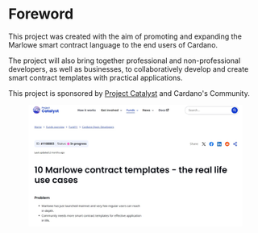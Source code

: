# Foreword

This project was created with the aim of promoting and expanding the Marlowe smart contract language to the end users of Cardano.&#x20;

The project will also bring together professional and non-professional developers, as well as businesses, to collaboratively develop and create smart contract templates with practical applications.&#x20;

This project is sponsored by [Project Catalyst](https://projectcatalyst.io) and Cardano's Community.

<figure><img src=".gitbook/assets/image (40).png" alt=""><figcaption></figcaption></figure>
